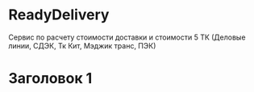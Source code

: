 # ReadyDelivery
Сервис по расчету стоимости доставки и стоимости 5 ТК (Деловые линии, СДЭК, Тк Кит, Мэджик транс, ПЭК)
# Заголовок 1

